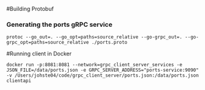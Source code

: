 #Building Protobuf
### Generating the ports gRPC service

```protoc --go_out=. --go_opt=paths=source_relative --go-grpc_out=. --go-grpc_opt=paths=source_relative ./ports.proto```

#Running client in Docker
```
docker run -p:8081:8081 --network=grpc_client_server_services -e JSON_FILE=/data/ports.json -e GRPC_SERVER_ADDRESS="ports-service:9090" -v /Users/johste04/code/grpc_client_server/ports.json:/data/ports.json clientapi
```
